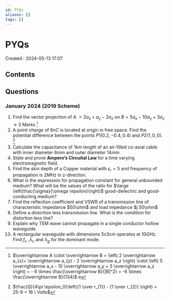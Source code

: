 ```yaml
---
id: PYQs
aliases: []
tags: []
---
```


# PYQs

Created : 2024-05-13 17:07

## Contents

## Questions

### January 2024 (2019 Scheme)

1. Find the vector projection of A $= 2a_x + a_y − 2a_z$ on $B = 5a_x − 10a_y + 3a_z$ -> 3 Marks [^1]
2. A point charge of $6 nC$ is located at origin in free space. Find the potential difference between the points $P1 (0.2,-0.4, 0.4)$ and $P2 (1, 0, 0)$. [^2]
3. Calculate the capacitance of $1 km$ length of an air-filled co-axial cable with inner diameter $6 mm$ and outer diameter $14 mm$.
4. State and prove **Ampere’s Circuital Law** for a time varying electromagnetic field.
5. Find the skin depth of a Copper material with $\epsilon_r = 5$ and frequency of propagation is $2MHz$ in z-direction.
6. What is the expression for propagation constant for general unbounded medium? What will be the values of the ratio for $\large \left(\frac{\sigma}{\omega \epsilon}\right)$ good-dielectric and good-conducting medium?
7. Find the reflection coefficient and VSWR of a transmission line of characteristic impedance $50\ohm$ and load impedance $j 50\ohm$
8. Define a distortion less transmission line. What is the condition for distortion less line?
9. Explain why TEM wave cannot propagate in a single conductor hollow waveguide.
10. A rectangular waveguide with dimensions 5x3cm operates at $10GHz$. Find $f_c$ ,$\lambda_c$ and $\lambda_g$ for the dominant mode.

[^1]:
    $\overrightarrow A \cdot \overrightarrow B = \left( 2 \overrightarrow a_{x}+ \overrightarrow a_{y} - 2 \overrightarrow a_z \right) \cdot \left( 5 \overrightarrow a_x - 10 \overrightarrow a_y + 3 \overrightarrow a_z \right) = - 6 \times \frac{\overrightarrow B}{|B|^2} = -6 \times \frac{\overrightarrow B}{134}$
    e

[^2]: $\frac{Q}{4\pi \epsilon_0}\left({1 \over r_{1}} - {1 \over r_{2}} \right) = 25-9 = 16 \ Volts$
